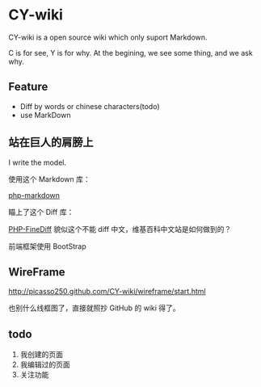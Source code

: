 CY-wiki
=======

CY-wiki is a open source wiki which only suport Markdown.

C is for see, Y is for why. At the begining, we see some thing, and we ask why.


Feature
-------

- Diff by words or chinese characters(todo)
- use MarkDown


站在巨人的肩膀上
------------------

I write the model.

使用这个 Markdown 库：

[php-markdown](https://github.com/michelf/php-markdown)

瞄上了这个 Diff 库：

[PHP-FineDiff](https://github.com/gorhill/PHP-FineDiff)
貌似这个不能 diff 中文，维基百科中文站是如何做到的？

前端框架使用 BootStrap


WireFrame
---------

http://picasso250.github.com/CY-wiki/wireframe/start.html

也别什么线框图了，直接就照抄 GitHub 的 wiki 得了。

todo
---------------
1. 我创建的页面
2. 我编辑过的页面
3. 关注功能
